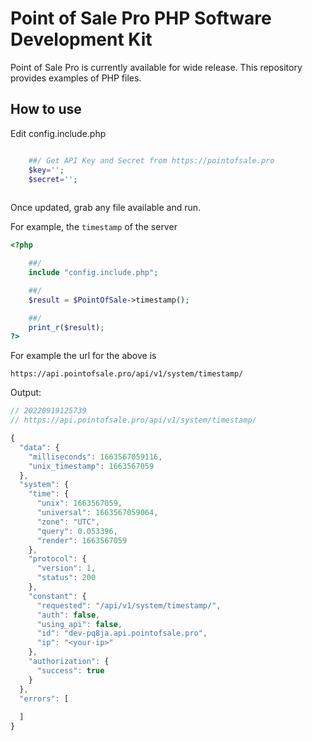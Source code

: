 # Point of Sale Pro PHP Software Development Kit

Point of Sale Pro is currently available for wide release. This repository provides examples of PHP files.

## How to use
Edit config.include.php

```php

    ##/ Get API Key and Secret from https://pointofsale.pro
    $key='';
    $secret='';
    
```

Once updated, grab any file available and run. 

For example, the `timestamp` of the server

```php
<?php

    ##/
    include "config.include.php";

    ##/
    $result = $PointOfSale->timestamp();

    ##/
    print_r($result);
?>

```

For example the url for the above is

```
https://api.pointofsale.pro/api/v1/system/timestamp/
```

Output:

```javascript
// 20220919125739
// https://api.pointofsale.pro/api/v1/system/timestamp/

{
  "data": {
    "milliseconds": 1663567059116,
    "unix_timestamp": 1663567059
  },
  "system": {
    "time": {
      "unix": 1663567059,
      "universal": 1663567059064,
      "zone": "UTC",
      "query": 0.053396,
      "render": 1663567059
    },
    "protocol": {
      "version": 1,
      "status": 200
    },
    "constant": {
      "requested": "/api/v1/system/timestamp/",
      "auth": false,
      "using_api": false,
      "id": "dev-pq8ja.api.pointofsale.pro",
      "ip": "<your-ip>"
    },
    "authorization": {
      "success": true
    }
  },
  "errors": [
    
  ]
}
```

